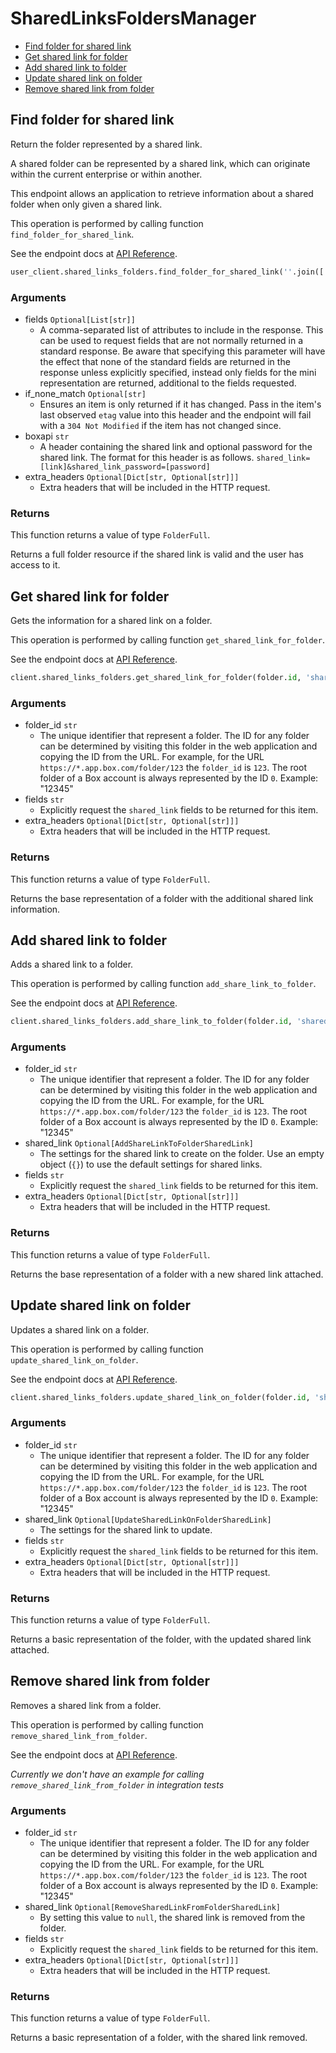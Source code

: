 # SharedLinksFoldersManager

- [Find folder for shared link](#find-folder-for-shared-link)
- [Get shared link for folder](#get-shared-link-for-folder)
- [Add shared link to folder](#add-shared-link-to-folder)
- [Update shared link on folder](#update-shared-link-on-folder)
- [Remove shared link from folder](#remove-shared-link-from-folder)

## Find folder for shared link

Return the folder represented by a shared link.

A shared folder can be represented by a shared link,
which can originate within the current enterprise or within another.

This endpoint allows an application to retrieve information about a
shared folder when only given a shared link.

This operation is performed by calling function `find_folder_for_shared_link`.

See the endpoint docs at
[API Reference](https://developer.box.com/reference/get-shared-items-folders/).

<!-- sample get_shared_items#folders -->

```python
user_client.shared_links_folders.find_folder_for_shared_link(''.join(['shared_link=', folder_from_api.shared_link.url, '&shared_link_password=incorrectPassword']))
```

### Arguments

- fields `Optional[List[str]]`
  - A comma-separated list of attributes to include in the response. This can be used to request fields that are not normally returned in a standard response. Be aware that specifying this parameter will have the effect that none of the standard fields are returned in the response unless explicitly specified, instead only fields for the mini representation are returned, additional to the fields requested.
- if_none_match `Optional[str]`
  - Ensures an item is only returned if it has changed. Pass in the item's last observed `etag` value into this header and the endpoint will fail with a `304 Not Modified` if the item has not changed since.
- boxapi `str`
  - A header containing the shared link and optional password for the shared link. The format for this header is as follows. `shared_link=[link]&shared_link_password=[password]`
- extra_headers `Optional[Dict[str, Optional[str]]]`
  - Extra headers that will be included in the HTTP request.

### Returns

This function returns a value of type `FolderFull`.

Returns a full folder resource if the shared link is valid and
the user has access to it.

## Get shared link for folder

Gets the information for a shared link on a folder.

This operation is performed by calling function `get_shared_link_for_folder`.

See the endpoint docs at
[API Reference](https://developer.box.com/reference/get-folders-id-get-shared-link/).

<!-- sample get_folders_id#get_shared_link -->

```python
client.shared_links_folders.get_shared_link_for_folder(folder.id, 'shared_link')
```

### Arguments

- folder_id `str`
  - The unique identifier that represent a folder. The ID for any folder can be determined by visiting this folder in the web application and copying the ID from the URL. For example, for the URL `https://*.app.box.com/folder/123` the `folder_id` is `123`. The root folder of a Box account is always represented by the ID `0`. Example: "12345"
- fields `str`
  - Explicitly request the `shared_link` fields to be returned for this item.
- extra_headers `Optional[Dict[str, Optional[str]]]`
  - Extra headers that will be included in the HTTP request.

### Returns

This function returns a value of type `FolderFull`.

Returns the base representation of a folder with the
additional shared link information.

## Add shared link to folder

Adds a shared link to a folder.

This operation is performed by calling function `add_share_link_to_folder`.

See the endpoint docs at
[API Reference](https://developer.box.com/reference/put-folders-id-add-shared-link/).

<!-- sample put_folders_id#add_shared_link -->

```python
client.shared_links_folders.add_share_link_to_folder(folder.id, 'shared_link', shared_link=AddShareLinkToFolderSharedLink(access=AddShareLinkToFolderSharedLinkAccessField.OPEN.value, password='Secret123@'))
```

### Arguments

- folder_id `str`
  - The unique identifier that represent a folder. The ID for any folder can be determined by visiting this folder in the web application and copying the ID from the URL. For example, for the URL `https://*.app.box.com/folder/123` the `folder_id` is `123`. The root folder of a Box account is always represented by the ID `0`. Example: "12345"
- shared_link `Optional[AddShareLinkToFolderSharedLink]`
  - The settings for the shared link to create on the folder. Use an empty object (`{}`) to use the default settings for shared links.
- fields `str`
  - Explicitly request the `shared_link` fields to be returned for this item.
- extra_headers `Optional[Dict[str, Optional[str]]]`
  - Extra headers that will be included in the HTTP request.

### Returns

This function returns a value of type `FolderFull`.

Returns the base representation of a folder with a new shared
link attached.

## Update shared link on folder

Updates a shared link on a folder.

This operation is performed by calling function `update_shared_link_on_folder`.

See the endpoint docs at
[API Reference](https://developer.box.com/reference/put-folders-id-update-shared-link/).

<!-- sample put_folders_id#update_shared_link -->

```python
client.shared_links_folders.update_shared_link_on_folder(folder.id, 'shared_link', shared_link=UpdateSharedLinkOnFolderSharedLink(access=UpdateSharedLinkOnFolderSharedLinkAccessField.COLLABORATORS.value))
```

### Arguments

- folder_id `str`
  - The unique identifier that represent a folder. The ID for any folder can be determined by visiting this folder in the web application and copying the ID from the URL. For example, for the URL `https://*.app.box.com/folder/123` the `folder_id` is `123`. The root folder of a Box account is always represented by the ID `0`. Example: "12345"
- shared_link `Optional[UpdateSharedLinkOnFolderSharedLink]`
  - The settings for the shared link to update.
- fields `str`
  - Explicitly request the `shared_link` fields to be returned for this item.
- extra_headers `Optional[Dict[str, Optional[str]]]`
  - Extra headers that will be included in the HTTP request.

### Returns

This function returns a value of type `FolderFull`.

Returns a basic representation of the folder, with the updated shared
link attached.

## Remove shared link from folder

Removes a shared link from a folder.

This operation is performed by calling function `remove_shared_link_from_folder`.

See the endpoint docs at
[API Reference](https://developer.box.com/reference/put-folders-id-remove-shared-link/).

_Currently we don't have an example for calling `remove_shared_link_from_folder` in integration tests_

### Arguments

- folder_id `str`
  - The unique identifier that represent a folder. The ID for any folder can be determined by visiting this folder in the web application and copying the ID from the URL. For example, for the URL `https://*.app.box.com/folder/123` the `folder_id` is `123`. The root folder of a Box account is always represented by the ID `0`. Example: "12345"
- shared_link `Optional[RemoveSharedLinkFromFolderSharedLink]`
  - By setting this value to `null`, the shared link is removed from the folder.
- fields `str`
  - Explicitly request the `shared_link` fields to be returned for this item.
- extra_headers `Optional[Dict[str, Optional[str]]]`
  - Extra headers that will be included in the HTTP request.

### Returns

This function returns a value of type `FolderFull`.

Returns a basic representation of a folder, with the shared link removed.
